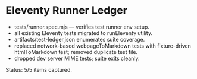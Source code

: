 # Eleventy Runner Ledger

- tests/runner.spec.mjs — verifies test runner env setup.
- all existing Eleventy tests migrated to runEleventy utility.
- artifacts/test-ledger.json enumerates suite coverage.
- replaced network-based webpageToMarkdown tests with fixture-driven htmlToMarkdown test; removed duplicate test file.
- dropped dev server MIME tests; suite exits cleanly.

Status: 5/5 items captured.
